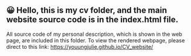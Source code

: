 ## 😀 Hello, this is my cv folder, and the main website source code is in the index.html file. 
All source code of my personal description, which is shown in the web page, are included in this folder. To view the rendered webpage, please direct to this link: https://youungjulie.github.io/CV_website/
